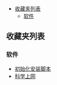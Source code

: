 <!-- TOC -->

- [收藏夹列表](#收藏夹列表)
    - [软件](#软件)

<!-- /TOC -->

## 收藏夹列表
### 软件
- [初始化安装脚本](/collect/aweone_soft/init_soft.sh)
- [科学上网](/collect/aweone_soft/shadowsocks.md)